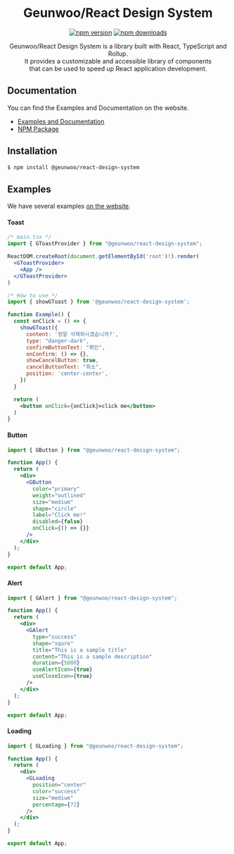 <div align="center">

# Geunwoo/React Design System

[![npm version](https://img.shields.io/npm/v/@geunwoo/react-design-system.svg?style=flat-square)](https://www.npmjs.com/package/@geunwoo/react-design-system)
[![npm downloads](https://img.shields.io/npm/dm/@geunwoo/react-design-system.svg?style=flat-square)](https://npm-stat.com/charts.html?package=@geunwoo/react-design-system)

Geunwoo/React Design System is a library built with React, TypeScript and Rollup. <br />
It provides a customizable and accessible library of components <br />
that can be used to speed up React application development.

</div>

## Documentation

You can find the Examples and Documentation on the website.

- [Examples and Documentation](https://main--64945a5460facec38f6ccd6b.chromatic.com)
- [NPM Package](https://www.npmjs.com/package/@geunwoo/react-design-system)

## Installation

```bash
$ npm install @geunwoo/react-design-system
```

## Examples

We have several examples [on the website](https://main--64945a5460facec38f6ccd6b.chromatic.com).

#### Toast

```jsx
/* main.tsx */
import { GToastProvider } from "@geunwoo/react-design-system";

ReactDOM.createRoot(document.getElementById('root')!).render(  
  <GToastProvider>
    <App />
  </GToastProvider>            
)

/* How to use */
import { showGToast } from '@geunwoo/react-design-system';

function Example() {
  const onClick = () => {
    showGToast({ 
      content: '정말 삭제하시겠습니까?',     
      type: "danger-dark",
      confirmButtonText: "확인",      
      onConfirm: () => {},
      showCancelButton: true,
      cancelButtonText: "취소",
      position: 'center-center',
    })
  }

  return (          
    <button onClick={onClick}>click me</button>    
  )
}
```

#### Button

```jsx
import { GButton } from "@geunwoo/react-design-system";

function App() {
  return (
    <div>
      <GButton
        color="primary"
        weight="outlined"
        size="medium"
        shape="circle"
        label="Click me!"
        disabled={false}
        onClick={() => {}}
      />
    </div>
  );
}

export default App;
```

#### Alert

```jsx
import { GAlert } from "@geunwoo/react-design-system";

function App() {
  return (
    <div>
      <GAlert
        type="success"
        shape="squre"
        title="This is a sample title"
        content="This is a sample description"
        duration={5000}
        useAlertIcon={true}
        useCloseIcon={true}
      />
    </div>
  );
}

export default App;
```

#### Loading

```jsx
import { GLoading } from "@geunwoo/react-design-system";

function App() {
  return (
    <div>
      <GLoading
        position="center"
        color="success"
        size="medium"
        percentage={72}
      />
    </div>
  );
}

export default App;
```
